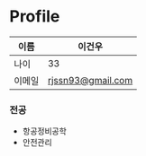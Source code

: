 # Profile

| 이름 | 이건우 |
|---|---|
| 나이 | 33 |
| 이메일 | rjssn93@gmail.com |

### 전공
- 항공정비공학
- 안전관리

### 

